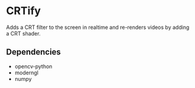 # CRTify

Adds a CRT filter to the screen in realtime and re-renders videos by adding a CRT shader.

## Dependencies

- opencv-python
- moderngl
- numpy
